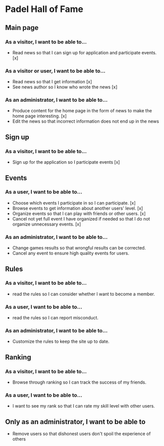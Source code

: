 # Padel Hall of Fame 

## Main page

### As a visitor, I want to be able to...

  * Read news so that I can sign up for application and participate events. [x]

### As a visitor or user, I want to be able to...

  * Read news so that I get information [x]
  * See news author so I know who wrote the news [x]

### As an administrator, I want to be able to...

  * Produce content for the home page in the form of news to make the home page interesting. [x]
  * Edit the news so that incorrect information does not end up in the news

## Sign up

### As a visitor, I want to be able to...

   * Sign up for the application so I participate events [x]

## Events

### As a user, I want to be able to...

  * Choose which events I participate in so I can participate. [x]
  * Browse events to get information about another users' level. [x]
  * Organize events so that I can play with friends or other users. [x]
  * Cancel not yet full event I have organized if needed so that I do not organize unnecessary events. [x]

### As an administrator, I want to be able to...

  * Change games results so that wrongful results can be corrected.
  * Cancel any event to ensure high quality events for users.

## Rules

### As a visitor, I want to be able to...

  * read the rules so I can consider whether I want to become a member.

### As a user, I want to be able to...

  * read the rules so I can report misconduct.

### As an administrator, I want to be able to...

  * Customize the rules to keep the site up to date.

## Ranking

### As a visitor, I want to be able to...

  * Browse through ranking so I can track the success of my friends.

### As a user, I want to be able to...

  * I want to see my rank so that I can rate my skill level with other users.

## Only as an administrator, I want to be able to

  * Remove users so that dishonest users don't spoil the experience of others
